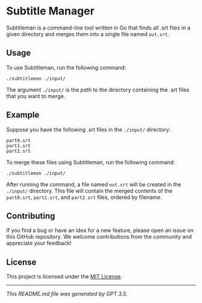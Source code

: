 
# Subtitle Manager

Subtitleman is a command-line tool written in Go that finds all .srt files in a given directory and merges them into a single file named `out.srt`.

## Usage

To use Subtitleman, run the following command:

```
./subtitleman ./input/
```

The argument `./input/` is the path to the directory containing the .srt files that you want to merge.

## Example

Suppose you have the following .srt files in the `./input/` directory:

```
part0.srt
part1.srt
part2.srt
```

To merge these files using Subtitleman, run the following command:

```
./subtitleman ./input/
```

After running the command, a file named `out.srt` will be created in the `./input/` directory. This file will contain the merged contents of the `part0.srt`, `part1.srt`, and `part2.srt` files, ordered by filename.

## Contributing

If you find a bug or have an idea for a new feature, please open an issue on this GitHub repository. We welcome contributions from the community and appreciate your feedback!

## License

This project is licensed under the [MIT License](https://opensource.org/licenses/MIT).

---

*This README.md file was generated by GPT 3.5.* 
